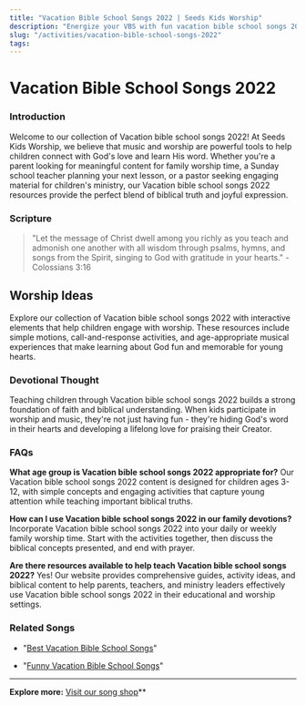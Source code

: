```yaml
---
title: "Vacation Bible School Songs 2022 | Seeds Kids Worship"
description: "Energize your VBS with fun vacation bible school songs 2022. Engaging worship music and activities for summer children's ministry."
slug: "/activities/vacation-bible-school-songs-2022"
tags:
---
```


# Vacation Bible School Songs 2022

### Introduction

Welcome to our collection of Vacation bible school songs 2022! At Seeds Kids Worship, we believe that music and worship are powerful tools to help children connect with God's love and learn His word. Whether you're a parent looking for meaningful content for family worship time, a Sunday school teacher planning your next lesson, or a pastor seeking engaging material for children's ministry, our Vacation bible school songs 2022 resources provide the perfect blend of biblical truth and joyful expression.

### Scripture

> "Let the message of Christ dwell among you richly as you teach and admonish one another with all wisdom through psalms, hymns, and songs from the Spirit, singing to God with gratitude in your hearts." - Colossians 3:16

## Worship Ideas

Explore our collection of Vacation bible school songs 2022 with interactive elements that help children engage with worship. These resources include simple motions, call-and-response activities, and age-appropriate musical experiences that make learning about God fun and memorable for young hearts.

### Devotional Thought

Teaching children through Vacation bible school songs 2022 builds a strong foundation of faith and biblical understanding. When kids participate in worship and music, they're not just having fun - they're hiding God's word in their hearts and developing a lifelong love for praising their Creator.

### FAQs

**What age group is Vacation bible school songs 2022 appropriate for?**
Our Vacation bible school songs 2022 content is designed for children ages 3-12, with simple concepts and engaging activities that capture young attention while teaching important biblical truths.

**How can I use Vacation bible school songs 2022 in our family devotions?**
Incorporate Vacation bible school songs 2022 into your daily or weekly family worship time. Start with the activities together, then discuss the biblical concepts presented, and end with prayer.

**Are there resources available to help teach Vacation bible school songs 2022?**
Yes! Our website provides comprehensive guides, activity ideas, and biblical content to help parents, teachers, and ministry leaders effectively use Vacation bible school songs 2022 in their educational and worship settings.

### Related Songs

- "[Best Vacation Bible School Songs](/activities/best-vacation-bible-school-songs/)"

- "[Funny Vacation Bible School Songs](/activities/funny-vacation-bible-school-songs/)"

---

**Explore more:** [Visit our song shop](https://seedskidsworship.com/shop)**

<!-- Schema Markup -->
<script type="application/ld+json">
{
  "@context": "https://schema.org",
  "@type": "MusicRecording",
  "name": "Vacation Bible School Songs 2022",
  "byArtist": {
    "@type": "MusicGroup",
    "name": "Seeds Kids Worship"
  },
  "isFamilyFriendly": true,
  "url": "https://seedskidsworship.com/activities/vacation-bible-school-songs-2022/"
}
</script>